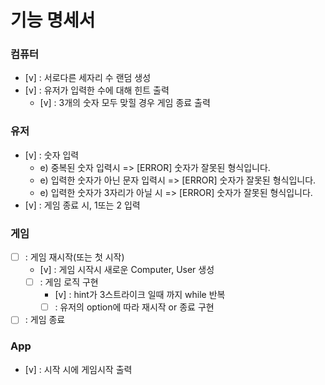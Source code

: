 # 기능 명세서

### 컴퓨터

- [v] : 서로다른 세자리 수 랜덤 생성
- [v] : 유저가 입력한 수에 대해 힌트 출력
  - [v] : 3개의 숫자 모두 맞힐 경우 게임 종료 출력

### 유저

- [v] : 숫자 입력
  - e) 중복된 숫자 입력시 => [ERROR] 숫자가 잘못된 형식입니다.
  - e) 입력한 숫자가 아닌 문자 입력시 => [ERROR] 숫자가 잘못된 형식입니다.
  - e) 입력한 숫자가 3자리가 아닐 시 => [ERROR] 숫자가 잘못된 형식입니다.
- [v] : 게임 종료 시, 1또는 2 입력

### 게임

- [ ] : 게임 재시작(또는 첫 시작)
  - [v] : 게임 시작시 새로운 Computer, User 생성
  - [ ] : 게임 로직 구현
    - [v] : hint가 3스트라이크 일때 까지 while 반복
    - [ ] : 유저의 option에 따라 재시작 or 종료 구현
- [ ] : 게임 종료

### App

- [v] : 시작 시에 게임시작 출력
